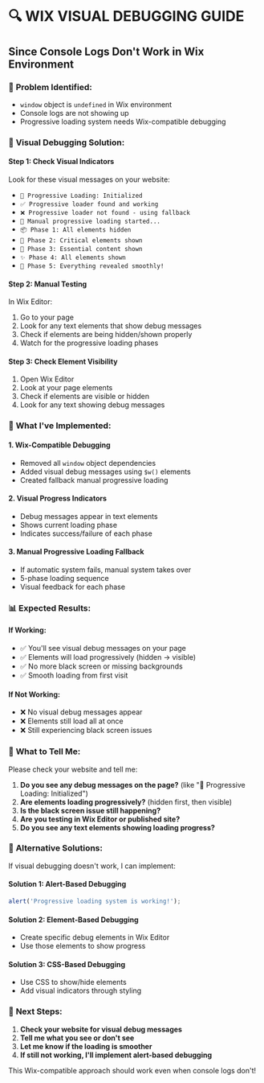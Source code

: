 # 🔍 WIX VISUAL DEBUGGING GUIDE
## Since Console Logs Don't Work in Wix Environment

### 🚨 **Problem Identified:**
- `window` object is `undefined` in Wix environment
- Console logs are not showing up
- Progressive loading system needs Wix-compatible debugging

### 🎯 **Visual Debugging Solution:**

#### **Step 1: Check Visual Indicators**
Look for these visual messages on your website:
- `🚀 Progressive Loading: Initialized`
- `✅ Progressive loader found and working`
- `❌ Progressive loader not found - using fallback`
- `🔄 Manual progressive loading started...`
- `📦 Phase 1: All elements hidden`
- `🔧 Phase 2: Critical elements shown`
- `📄 Phase 3: Essential content shown`
- `✨ Phase 4: All elements shown`
- `🌟 Phase 5: Everything revealed smoothly!`

#### **Step 2: Manual Testing**
In Wix Editor:
1. Go to your page
2. Look for any text elements that show debug messages
3. Check if elements are being hidden/shown properly
4. Watch for the progressive loading phases

#### **Step 3: Check Element Visibility**
1. Open Wix Editor
2. Look at your page elements
3. Check if elements are visible or hidden
4. Look for any text showing debug messages

### 🔧 **What I've Implemented:**

#### **1. Wix-Compatible Debugging**
- Removed all `window` object dependencies
- Added visual debug messages using `$w()` elements
- Created fallback manual progressive loading

#### **2. Visual Progress Indicators**
- Debug messages appear in text elements
- Shows current loading phase
- Indicates success/failure of each phase

#### **3. Manual Progressive Loading Fallback**
- If automatic system fails, manual system takes over
- 5-phase loading sequence
- Visual feedback for each phase

### 📊 **Expected Results:**

#### **If Working:**
- ✅ You'll see visual debug messages on your page
- ✅ Elements will load progressively (hidden → visible)
- ✅ No more black screen or missing backgrounds
- ✅ Smooth loading from first visit

#### **If Not Working:**
- ❌ No visual debug messages appear
- ❌ Elements still load all at once
- ❌ Still experiencing black screen issues

### 🎯 **What to Tell Me:**

Please check your website and tell me:

1. **Do you see any debug messages on the page?** (like "🚀 Progressive Loading: Initialized")
2. **Are elements loading progressively?** (hidden first, then visible)
3. **Is the black screen issue still happening?**
4. **Are you testing in Wix Editor or published site?**
5. **Do you see any text elements showing loading progress?**

### 🔧 **Alternative Solutions:**

If visual debugging doesn't work, I can implement:

#### **Solution 1: Alert-Based Debugging**
```javascript
alert('Progressive loading system is working!');
```

#### **Solution 2: Element-Based Debugging**
- Create specific debug elements in Wix Editor
- Use those elements to show progress

#### **Solution 3: CSS-Based Debugging**
- Use CSS to show/hide elements
- Add visual indicators through styling

### 🚀 **Next Steps:**

1. **Check your website for visual debug messages**
2. **Tell me what you see or don't see**
3. **Let me know if the loading is smoother**
4. **If still not working, I'll implement alert-based debugging**

This Wix-compatible approach should work even when console logs don't! 